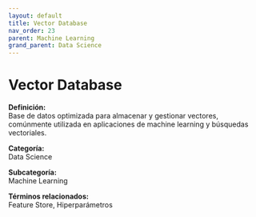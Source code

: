 ```yaml
---
layout: default
title: Vector Database
nav_order: 23
parent: Machine Learning
grand_parent: Data Science
---
```


# Vector Database

**Definición:**  
Base de datos optimizada para almacenar y gestionar vectores, comúnmente utilizada en aplicaciones de machine learning y búsquedas vectoriales.

**Categoría:**  
Data Science  

**Subcategoría:**  
Machine Learning

**Términos relacionados:**  
Feature Store, Hiperparámetros

